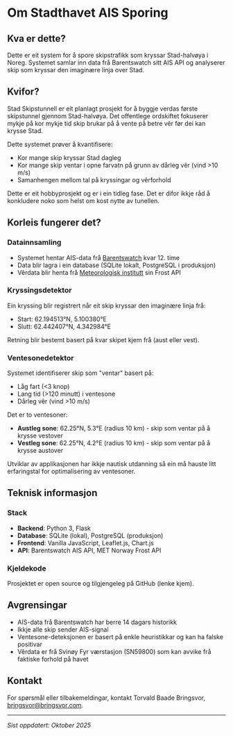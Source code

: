 # Om Stadthavet AIS Sporing

## Kva er dette?

Dette er eit system for å spore skipstrafikk som kryssar Stad-halvøya i Noreg. Systemet samlar inn data frå Barentswatch sitt AIS API og analyserer skip som kryssar den imaginære linja over Stad.

## Kvifor?

Stad Skipstunnell er eit planlagt prosjekt for å byggje verdas første skipstunnel gjennom Stad-halvøya. Det offentlege ordskiftet fokuserer mykje på kor mykje tid skip brukar på å vente på betre vêr før dei kan krysse Stad.

Dette systemet prøver å kvantifisere:
- Kor mange skip kryssar Stad dagleg
- Kor mange skip ventar i opne farvatn på grunn av dårleg vêr (vind >10 m/s)
- Samanhengen mellom tal på kryssingar og vêrforhold

Dette er eit hobbyprosjekt og er i ein tidleg fase. Det er difor ikkje råd å konkludere noko som helst om kost nytte av tunellen.

## Korleis fungerer det?

### Datainnsamling
- Systemet hentar AIS-data frå [Barentswatch](https://www.barentswatch.no/) kvar 12. time
- Data blir lagra i ein database (SQLite lokalt, PostgreSQL i produksjon)
- Vêrdata blir henta frå [Meteorologisk institutt](https://frost.met.no/) sin Frost API

### Kryssingsdetektor
Ein kryssing blir registrert når eit skip kryssar den imaginære linja frå:
- Start: 62.194513°N, 5.100380°E
- Slutt: 62.442407°N, 4.342984°E

Retning blir bestemt basert på kvar skipet kjem frå (aust eller vest).

### Ventesonedetektor
Systemet identifiserer skip som "ventar" basert på:
- Låg fart (<3 knop)
- Lang tid (>120 minutt) i ventesone
- Dårleg vêr (vind >10 m/s)

Det er to ventesoner:
- **Austleg sone**: 62.25°N, 5.3°E (radius 10 km) - skip som ventar på å krysse vestover
- **Vestleg sone**: 62.25°N, 4.2°E (radius 10 km) - skip som ventar på å krysse austover

Utviklar av applikasjonen har ikkje nautisk utdanning så ein må hauste litt erfaringstal for optimalisering av ventesoner.

## Teknisk informasjon

### Stack
- **Backend**: Python 3, Flask
- **Database**: SQLite (lokal), PostgreSQL (produksjon)
- **Frontend**: Vanilla JavaScript, Leaflet.js, Chart.js
- **API**: Barentswatch AIS API, MET Norway Frost API

### Kjeldekode
Prosjektet er open source og tilgjengeleg på GitHub (lenke kjem).

## Avgrensingar

- AIS-data frå Barentswatch har berre 14 dagars historikk
- Ikkje alle skip sender AIS-signal
- Ventesone-deteksjonen er basert på enkle heuristikkar og kan ha falske positivar
- Vêrdata er frå Svinøy Fyr værstasjon (SN59800) som kan avvike frå faktiske forhold på havet

## Kontakt

For spørsmål eller tilbakemeldingar, kontakt Torvald Baade Bringsvor, bringsvor@bringsvor.com.

---

*Sist oppdatert: Oktober 2025*
